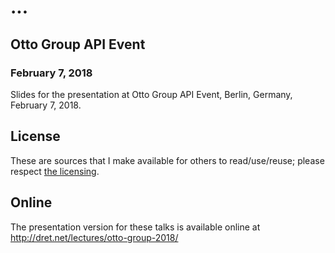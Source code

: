 # ...

## Otto Group API Event

### February 7, 2018

Slides for the presentation at Otto Group API Event, Berlin, Germany, February 7, 2018.


## License

These are sources that I make available for others to read/use/reuse; please respect [the licensing](../LICENSE).


## Online

The presentation version for these talks is available online at http://dret.net/lectures/otto-group-2018/
